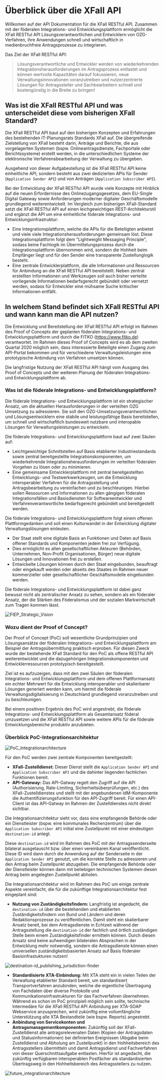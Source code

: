 # Überblick über die XFall API

Willkomen auf der API Dokumentation für die XFall RESTful API. Zusammen mit der föderalen Integrations- und Entwicklungsplattform ermöglicht die XFall RESTful API Lösungsverantwortlichen und Entwicklern von OZG-Verfahren, ihre Anwendungen schnell und wirtschaftlich in medienbruchfreie Antragsprozesse zu integrieren. 

Das Ziel der XFall RESTful API:
> Lösungsverantwortliche und Entwickler werden von wiederkehrenden Integrationsherausforderungen im Antragsprozess entlastet und können wertvolle Kapazitäten darauf fokussieren, neue Verwaltungsinnovationen voranzutreiben und nutzerzentrierte Lösungen für Antragssteller und Sachbearbeitern schnell und kostengünstig in die Breite zu bringen!

## Was ist die XFall RESTful API und was unterscheidet diese vom bisherigen XFall Standard?

Die XFall RESTful API baut auf den bisherigen Konzepten und Erfahrungen des bestehenden IT-Planungsrats Standards XFall auf. Die übergreifende Zielstellung von XFall besteht darin, Anträge und Berichte, die aus vorgelagerten Systemen (bspw. Onlineantragsdienste, Fachportale oder Berichtssysteme) erstellt werden, in die unterschiedlichen Systeme der elektronische Verfahrensbearbeitung der Verwaltung zu übergeben. 

Ausgehend von dieser Aufgabestellung ist die XFall RESTful API keine einheitliche API, sondern besteht aus zwei dedizierten APIs für Sender (`Application Sender API`) und von Anträgen (`Application Subscriber API`).

Bei der Entwicklung der XFall RESTful API wurde viele Konzepte mit Hinblick auf die neuen Erfordernisse des Onlinezugangsgesetzes, dem EU-Single Digital Gateway sowie Anforderungen moderner digitaler Geschäftsmodelle grundlegend weiterentwickelt. Im Vergleich zum bisherigen XFall-Standard setzt die XFall RESTful API auf einen leichgewichtigen REST-Architekturstil und ergänzt die API um eine einheitliche föderale Integrations- und Entwicklungsinfrastruktur:
- Eine Integrationsplattform, welche die APIs für die Beteiligten anbietet und viele viele Integrationsherausforderungen gemeinsam löst. Diese Integrationsplattform folgt dem "Lightweight Messaging Principle", sodass keine Fachlogik im Übermittelungsprozess durch die Integrationsplattform übernommen wird, sondern die Hohheit beim Empfänger liegt und für den Sender eine transparente Zustellunglogik besteht.
- Eine zentrale Entwicklerplattform, die alle Informationen und Ressourcen für Anbindung an die XFall RESTful API bereitstellt. Neben zentral erstellten Informationen und Werkzeugen soll auch bisher verteilte vorliegende Informationen bedarfsgerecht gebündelt oder vernetzt werden, sodass für Entwickler eine mühsame Suche kritischer Informationen entfällt.

## In welchem Stand befindet sich XFall RESTful API und wann kann man die API nutzen?

Die Entwicklung und Bereitstellung der XFall RESTful API erfolgt im Rahmen des Proof of Concepts der geplanten föderalen Integrations- und Entwicklungsplattform und durch die FITKO (https://www.fitko.de) verantwortet. Im Rahmen dieses Proof of Concepts wird es ab dem zweiten Quartal 2020 möglich sein, dass interessierte Beteiligte einen Zugang zum API-Portal bekommen und für verschiedene Verwaltungsleistungen eine prototypische Anbindung von Verfahren umsetzen können. 

Die langfristige Nutzung der XFall RESTful API hängt vom Ausgang des Proof of Concepts und der weiteren Planung der föderalen Integrations- und Entwicklungsplattform ab.

### Was ist die föderale Integrations- und Entwicklungsplattform? 

Die föderale Integrations- und Entwicklungsplattform ist ein strategischer Ansatz, um die aktuellen Herausforderungen in der verteilten OZG Umsetzung zu adressieren. Sie soll den OZG-Umsetzungsverantwortlichen und Lösungsentwicklern eine stabile und leistungsfähige Basis bereitstellen, um schnell und wirtschaftlich bundesweit nutzbare und interopable Lösungen für Verwaltungsleistungen zu entwickeln.

Die föderale Integrations- und Entwicklungsplattform baut auf zwei Säulen auf:
-	Leichtgewichtige Schnittstellen auf Basis etablierter Industriestandards sowie zentral bereitgestellte Integrationskomponenten, um wiederkehrende Integrationsherausforderungen im verteilten föderalen Vorgehen zu lösen oder zu minimieren.
-	Eine gemeinsame Entwicklerplattform mit zentral bereitgestellten Entwicklungs- und Testwerkwerkzeugen, um die Entwicklung interoperabler Verfahren für die Antragsstellung und Antragsbearbeitung zu vereinfachen und zu beschleunigen. Hierbei sollen Ressourcen und Informationen zu allen gängigen föderalen Integrationsfällen und Basisdiensten für Softwareentwickler und Verfahrenverantwortliche bedarfsgerecht gebündelt und bereitgestellt werden.

Die föderale Integrations- und Entwicklungsplattform folgt einem offenen Plattformgedanken und soll einen Kulturwandel in der Entwicklung digitaler Verwaltungslösungen einleuten.
-	Der Staat stellt eine digitale Basis an Funktionen und Daten auf Basis offener Standards und Komponenten jedem frei zur Verfügung. 
-	Dies ermöglicht es allen gesellschaftlichen Akteuren (Behörden, Unternehmen, Non-Profit Organisationen, Bürger) neue digitale Lösungen und Innovationen frei zu erstellen. 
-	Entwickelte Lösungen können durch den Staat eingebunden, beauftragt oder eingekauft werden oder abseits des Staates im Rahmen neuer kommerzieller oder gesellschaftlicher Geschäftsmodelle eingebunden werden.

Die föderale Integrations- und Entwicklungsplattform ist dabei ganz bewusst nicht als zentralischer Ansatz zu sehen, sondern als ein föderaler Ansatz, der die Stärken des Föderalismus und der sozialen Markwirtschaft zum Tragen kommen lässt.

![FIEP_Strategic_Vision](https://raw.githubusercontent.com/fiep-poc/assets/master/images/api_overview/FIEP_strategic_vision.png "Vision der föderalen Integrations- und Entwicklungsplattform")

### Wozu dient der Proof of Concept?

Der Proof of Concept (PoC) soll wesentliche Grundprinzipien und Lösungsansätze der föderalen Integrations- und Entwicklungsplattform am Beispiel der Antragsübermittlung praktisch erproben. Für diesen Zweck wurde der bestehende XFall Standard für den PoC als offene RESTful API weiterentwicklet und die dazugehörigen Integrationskomponenten und Entwicklerressourcen prototypisch bereitgestellt.

Ziel ist es aufzuzeigen, dass mit den zwei Säulen der föderalen Integrations- und Entwicklungsplattform und dem offenen Plattformansatz ein echter Mehrwert für die Entwicklung interoperabler und skalierbarer Lösungen generiert werden kann, um hiermit die föderale Verwaltungsdigitalisierung in Deutschland grundlegend voranzutreiben und zu beschleunigen.

Bei einem positiven Ergebnis des PoC wird angestrebt, die föderale Integrations- und Entwicklungsplattform als Gesamtansatz föderal umzusetzen und die XFall RESTful API sowie weitere APIs für die föderale Entwicklungsbereiche produktiv anzubieten.

### Überblick PoC-Integrationsarchitektur

![PoC_Integrationarchitecture](https://raw.githubusercontent.com/fiep-poc/assets/master/images/api_overview/PoC_integrationarchitecture.jpg "Integrationsarchitektur für den PoC")

Für den PoC werden zwei zentrale Komponenten bereitgestellt:
- **XFall-Zustelldienst:** Dieser Dienst stellt die `Application Sender API` und `Application Subscriber API` und die dahinter liegenden fachlichen Funktionen bereit.
- **API-Gateway:** Das API-Gatway regelt den Zugriff auf die API (Authorisierung, Rate-Limiting, Sicherheitsüberprüfungen, etc.) des XFall-Zustelldienstes und stellt mit der angebundenen IdM-Komponente die Authentifizierungsfunktion für den API-Zugriff bereit. Für einen API-Client ist das API-Gatway im Rahmen der Zustelldienstes nicht direkt sichtbar.

Die Integrationsarchitektur sieht vor, dass eine empfangende Behörde oder ein Dienstleister (bspw. eine kommunales Rechenzentrum) über die `Application Subscriber API` initial eine Zustellpunkt mit einer eindeutigen `destination-id` anlegt. 

Diese `destination-id` wird im Rahmen des PoC mit der Antragssenderseite bilateral ausgetauscht bzw. über einen vereinbaren Kanal veröffentlicht. Diese ID wird dann durch die Anwendung auf der Senderseite in der `Application Sender API` genutzt, um die korrekte Stelle zu adressieren und den Antrag beim Zustellpunkt abzugeben. Die empfangende Behörde oder der Dienstleister können dann mit beliebigen technischen Systemen diesen Antrag beim angelegten Zustellpunkt abholen.

Die Integrationsarchitektur wird im Rahmen des PoC um einige zentrale Aspekte vereinfacht, die für die zukünftige Integrationsarchitektur fest eingeplant sind:
- **Nutzung von Zuständigkeitsfindern:** Langfristig ist angedacht, die `destination-id` über die bestehenden und etablierten Zuständigkeitsfindern von Bund und Ländern und deren Redaktionsprozesse zu veröffentlichen. Damit steht ein skalierbarer Ansatz bereit, bei dem Antragsdienste in Echtzeit während der Antragsstellung die `destination-id` der fachlich und örtlich zuständigen Stelle beim einem Zuständigkeitsfinder ermitteln können. Durch diesen Ansatz sind keine aufwendigen bilateralen Absprachen in der Entwicklung mehr notwendig, sondern die Antragsdienste können einen universellen zuständigkeitsbasierten Ansatz auf Basis föderaler Basisinfrastukturen nutzen!

![destination-id_publishing_jurisdiction-finder](https://raw.githubusercontent.com/fiep-poc/fiep-poc/develop/assets/images/api_overview/destination-id_publishing_jurisdiction-finder.png?token=AOHBJRJFNZQDZFRNM25AFSS6RMN2C "Redaktionsprozess zur Veröffentlichung einer Destination-ID in einem Zuständigkeitsfinder")

- **Standardisierte XTA-Einbindung:** Mit XTA steht ein in vielen Teilen der Verwaltung etablierter Standard bereit, um standardisiert Transportverfahren anzubinden, welche die eigentliche Übertragung von Fachdaten über diverse Protokolle und Kommunikationsinfrastrukturen für das Fachverfahren übernehmen. Während es schon im PoC prinzipiell möglich sein sollte, technische Intermedäre für die XFall RESTful API Anbindung per XTA-SOAP Webservice anzusprechen, wird zukünftig eine vollumfängliche Unterstützung alle XTA Bestandteile (wie bspw. Reports) angestrebt.
- **Anbindung von Servicekonten und Antragsmanagementkomponenten:** Zukünftig soll der XFall-Zustelldienst alle antragsrelevenaten Daten (Kopien der Antragsdaten und Statusinformationen) bei definierten Ereignissen (Abgabe beim Zustelldienst und Abholung am Zustellpunkt) in den Hohheitsbereich des Antragsstellers übermitteln und damit Antragsdienst und Fachverfahren von dieser Querschnittsaufgabe entlasten. Hierfür ist angedacht, die zukünftig verfügbaren interoperablen Postfächer als standardisierten Übertragsweg in den Hohheitsbereich des Antragsstellers zu nutzen.

![future_integrationarchitecture](https://raw.githubusercontent.com/fiep-poc/assets/master/images/api_overview/future_integrationarchitecture.jpg "Zielvision Integrationsarchitektur für die Antragsstellung")
